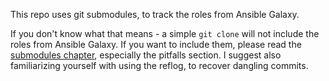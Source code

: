 This repo uses git submodules, to track the roles from Ansible Galaxy.

If you don't know what that means - a simple `git clone` will not include the roles from Ansible Galaxy.
If you want to include them, please read the [submodules chapter](https://alx.github.io/gitbook/5_submodules.html),
especially the pitfalls section.
I suggest also familiarizing yourself with using the reflog, to recover dangling commits.

